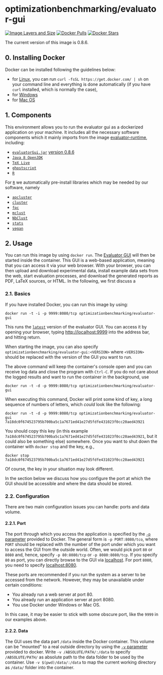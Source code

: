 # optimizationbenchmarking/evaluator-gui

[![Image Layers and Size](https://imagelayers.io/badge/optimizationbenchmarking/evaluator-gui:latest.svg)](https://imagelayers.io/?images=optimizationbenchmarking%2Fevaluator-gui:latest)
[![Docker Pulls](https://img.shields.io/docker/pulls/optimizationbenchmarking/evaluator-gui.svg)](https://hub.docker.com/r/optimizationbenchmarking/evaluator-gui/)
[![Docker Stars](https://img.shields.io/docker/stars/optimizationbenchmarking/evaluator-gui.svg)](https://hub.docker.com/r/optimizationbenchmarking/evaluator-gui/)

The current version of this image is 0.8.6.

## 0. Installing Docker

Docker can be installed following the guidelines below:

* for [Linux](https://docs.docker.com/linux/step_one/), you can run  `curl -fsSL https://get.docker.com/ | sh` on your command line and everything is done automatically (if you have `curl` installed, which is normally the case),
* for [Windows](https://docs.docker.com/windows/step_one/)
* for [Mac OS](https://docs.docker.com/mac/step_one/)

## 1. Components

This environment allows you to run the evaluator gui as a dockerized application on your machine. It includes all the necessary software components which it mainly imports from the image [evaluator-runtime](https://hub.docker.com/r/optimizationbenchmarking/evaluator-runtime/), including:

- [`evaluatorGui.jar`](https://github.com/optimizationBenchmarking/evaluator-gui/) [version 0.8.6](https://github.com/optimizationBenchmarking/evaluator-gui/releases/download/0.8.6/evaluatorGui.jar)
- [`Java 8 OpenJDK`](http://openjdk.java.net/projects/jdk8/)
- [`TeX Live`](http://www.tug.org/texlive/)
- [`ghostscript`](http://ghostscript.com/)
- [`R`](https://www.r-project.org/)

For [`R`](https://www.r-project.org/) we automatically pre-install libraries which may be needed by our software, namely

- [`apcluster`](https://cran.r-project.org/web/packages/apcluster/index.html)
- [`cluster`](https://cran.r-project.org/web/packages/cluster/index.html)
- [`fpc`](https://cran.r-project.org/web/packages/fpc/index.html)
- [`mclust`](https://cran.r-project.org/web/packages/mclust/index.html)
- [`NbClust`](https://cran.r-project.org/web/packages/NbClust/NbClust.pdf)
- [`stats`](http://stat.ethz.ch/R-manual/R-patched/library/stats/html/stats-package.html)
- [`vegan`](https://cran.r-project.org/web/packages/vegan/index.html)


## 2. Usage

You can run this image by using `docker run`. The [Evaluator GUI](https://github.com/optimizationBenchmarking/evaluator-gui/) will then be started inside the container. This GUI is a web-based application, meaning that you can access it via your web browser. With your browser, you can then upload and download experimental data, install example data sets from the web, start evaluation processes, and download the generated reports as PDF, LaTeX sources, or HTML. In the following, we first discuss a  

### 2.1. Basics

If you have installed Docker, you can run this image by using:

    docker run -t -i -p 9999:8080/tcp optimizationbenchmarking/evaluator-gui
  
This runs the [`latest`](https://hub.docker.com/r/optimizationbenchmarking/evaluator-gui/tags/) version of the evaluator GUI. You can access it by opening your browser, typing [http://localhost:9999](http://localhost:9999) into the address bar, and hitting return.

When starting the image, you can also specify `optimizationbenchmarking/evaluator-gui:<VERSION>` where `<VERSION>` should be replaced with the version of the GUI you want to run.
  
The above command will keep the container's console open and you can receive log data and close the program with `Ctrl-C`. If you do not care about the logged results and want to run the container in the background, use

    docker run -t -d -p 9999:8080/tcp optimizationbenchmarking/evaluator-gui
    
When executing this command, Docker will print some kind of key, a long sequence of numbers of letters, which *could* look like the following:

    docker run -t -d -p 9999:8080/tcp optimizationbenchmarking/evaluator-gui
    7a18dc0f674523795b700ba5c1a7671ed41e27d5fdfe431023f0cc20aed43921

You should copy this key (in this example `7a18dc0f674523795b700ba5c1a7671ed41e27d5fdfe431023f0cc20aed43921`, but it could also be something else) somewhere. Once you want to shut down the container with `docker stop` and the key, e.g.,
 
    docker stop 7a18dc0f674523795b700ba5c1a7671ed41e27d5fdfe431023f0cc20aed43921
    
Of course, the key in your situation may look different.

In the section below we discuss how you configure the port at which the GUI should be accessible and where the data should be stored.
    
### 2.2. Configuration

There are two main configuration issues you can handle: ports and data volume.

#### 2.2.1. Port

The port through which you access the application is specified by the [`-p` parameter](http://docs.docker.com/engine/reference/run/#expose-incoming-ports) provided to Docker. The general form is `-p PORT:8080/tco`, where `PORT` should be replaced with the number of the port under which you want to access the GUI from the outside world. Often, we would pick port `80` or `8080` and, hence, specify  `-p 80:8080/tcp` or `-p 8080:8080/tcp`. If you specify `80` as port, you can directly browse to the GUI via [localhost](http://localhost). For port `8080`, you need to specify [localhost:8080](http://localhost:8080).

These ports are recommended if you run the system as a server to be accessed from the network. However, they may be unavailable under certain conditions:

- You already run a web server at port 80.
- You already run an application server at port 8080.
- You use Docker under Windows or Mac OS.

In this case, it may be easier to stick with some obscure port, like the `9999` in our examples above.

#### 2.2.2. Data

The GUI uses the data part `/data` inside the Docker container. This volume can be "mounted" to a real outside directory by using the [`-v` parameter](https://docs.docker.com/engine/userguide/containers/dockervolumes#mount-a-host-directory-as-a-data-volume) provided to docker. Write `-v /ABSOLUTE/PATH/:/data` to specify `/ABSOLUTE/PATH/` as absolute path to the data folder to be used by the container. Use `-v $(pwd)/data/:/data` to map the current working directory as `/data/` folder into the container.